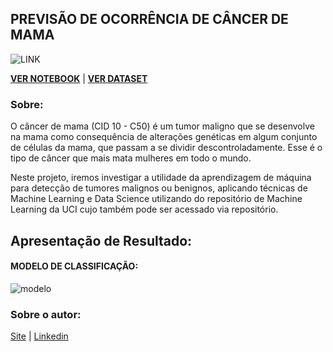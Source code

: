 ## PREVISÃO DE OCORRÊNCIA DE CÂNCER DE MAMA

![LINK](https://github.com/sandropenha/prevendo-cancer-de-mama/blob/master/fita-de-cracha-rosa-no-peito-de-mulher-para-apoiar-a-causa-do-cancer-de-mama-cuidados-de-saude_53476-4035.jpg)

**[VER NOTEBOOK](https://rpubs.com/sandropenha/prevendo-cancer-de-mama)** | **[VER DATASET](http://archive.ics.uci.edu/ml/machine-learning-databases/breast-cancer-wisconsin)**

### Sobre: ###
O câncer de mama (CID 10 - C50) é um tumor maligno que se desenvolve na mama como consequência de alterações genéticas em algum conjunto de células da mama, que passam a se dividir descontroladamente. Esse é o tipo de câncer que mais mata mulheres em todo o mundo.

Neste projeto, iremos investigar a utilidade da aprendizagem de máquina para detecção de tumores malignos ou benignos, aplicando técnicas de Machine Learning e Data Science utilizando do repositório de Machine Learning da UCI cujo também pode ser acessado via repositório.

## Apresentação de Resultado:

#### MODELO DE CLASSIFICAÇÃO:
![modelo](https://github.com/sandropenha/prevendo-cancer-de-mama/blob/master/modelo-previsao-cancer.png)



### Sobre o autor: ###
[Site](https://www.sandropenha.com/) |
[Linkedin](https://www.linkedin.com/in/sandropenha/)

